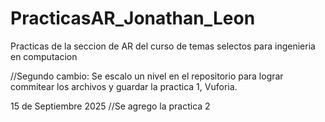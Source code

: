 # PracticasAR_Jonathan_Leon
Practicas de la seccion de AR del curso de temas selectos para ingenieria en computacion

//Segundo cambio: Se escalo un nivel en el repositorio para lograr commitear los archivos y guardar la practica 1, Vuforia.

15 de Septiembre 2025
//Se agrego la practica 2
